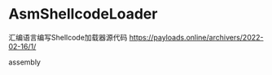 # AsmShellcodeLoader
汇编语言编写Shellcode加载器源代码 https://payloads.online/archivers/2022-02-16/1/

assembly
